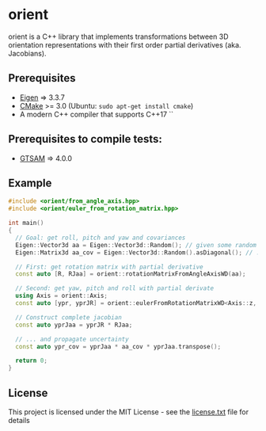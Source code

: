 # orient

orient is a C++ library that implements transformations between 3D orientation representations with their first order partial derivatives (aka. Jacobians). 

## Prerequisites

- [Eigen](http://eigen.tuxfamily.org/) => 3.3.7
- [CMake](http://www.cmake.org/cmake/resources/software.html) >= 3.0 (Ubuntu: `sudo apt-get install cmake`)
 - A modern C++ compiler that supports C++17
``

## Prerequisites to compile tests:
- [GTSAM](https://gtsam.org/get_started/) => 4.0.0

## Example

```cpp
#include <orient/from_angle_axis.hpp>
#include <orient/euler_from_rotation_matrix.hpp>

int main()
{
  // Goal: get roll, pitch and yaw and covariances
  Eigen::Vector3d aa = Eigen::Vector3d::Random(); // given some random angle axis
  Eigen::Matrix3d aa_cov = Eigen::Vector3d::Random().asDiagonal(); // ... with associated covariance matrix

  // First: get rotation matrix with partial derivative
  const auto [R, RJaa] = orient::rotationMatrixFromAngleAxisWD(aa);

  // Second: get yaw, pitch and roll with partial derivate
  using Axis = orient::Axis;
  const auto [ypr, yprJR] = orient::eulerFromRotationMatrixWD<Axis::z, Axis::y, Axis::x>(R);

  // Construct complete jacobian 
  const auto yprJaa = yprJR * RJaa;

  // ... and propagate uncertainty
  const auto ypr_cov = yprJaa * aa_cov * yprJaa.transpose();

  return 0;
}
```
## License

This project is licensed under the MIT License - see the [license.txt](license.txt) file for details
